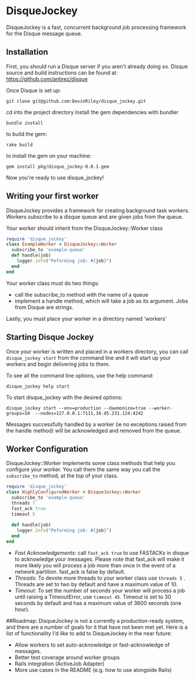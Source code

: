 # DisqueJockey
DisqueJockey is a fast, concurrent background job processing framework for the Disque message queue.

## Installation
First, you should run a Disque server if you aren't already doing so.
Disque source and build instructions can be found at: https://github.com/antirez/disque

Once Disque is set up:
````
git clone git@github.com:DevinRiley/disque_jockey.git
````

cd into the project directory
Install the gem dependencies with bundler
````
bundle install
````

to build the gem:
````
rake build
````

to install the gem on your machine:
````
gem install pkg/disque_jockey-0.0.1.gem
````

Now you're ready to use disque_jockey!

## Writing your first worker
DisqueJockey provides a framework for creating background task workers.  Workers subscribe to a disque queue and are given jobs from the queue.

Your worker should inherit from the DisqueJockey::Worker class

```ruby
require 'disque_jockey'
class ExampleWorker < DisqueJockey::Worker
  subscribe_to 'example-queue'
  def handle(job)
    logger.info("Peforming job: #{job}")
  end
end
```
Your worker class must do two things:
- call the subscribe_to method with the name of a queue
- implement a handle method, which will take a job as its argument. Jobs from Disque are strings.


Lastly, you must place your worker in a directory named 'workers'

## Starting Disque Jockey
Once your worker is written and placed in a workers directory, you can call `disque_jockey start` from the command line and it will start up your workers and begin delivering jobs to them.

To see all the command line options, use the help command:
```
disque_jockey help start
```

To start disque_jockey with the desired options:
````
disque_jockey start --env=production --daemonize=true --worker-groups=10  --nodes=127.0.0.1:7111,34.45.231.124:4242
````

Messages successfully handled by a worker (ie no exceptions raised from the handle method) will be acknowledged and removed from the queue.
## Worker Configuration
 DisqueJockey::Worker implements some class methods that help you configure your worker.  You call them the same way you call the `subscribe_to` method, at the top of your class.

```ruby
require 'disque_jockey'
class HighlyConfiguredWorker < DisqueJockey::Worker
  subscribe_to 'example-queue'
  threads 7
  fast_ack true
  timeout 5
  
  def handle(job)
    logger.info("Peforming job: #{job}")
  end
end
```
- *Fast Acknowledgements*: call ````fast_ack true```` to use FASTACKs in disque to acknowledge your messages.  Please note that fast_ack will make it more likely you will process a job more than once in the event of a network partition.  fast_ack is false by default.
- *Threads*: To devote more threads to your worker class use ````threads 5```` .  Threads are set to two by default and have a maximum value of 10.
- *Timeout*: To set the number of seconds your worker will process a job until raising a TimeoutError, use ````timeout 45````.  Timeout is set to 30 seconds by default and has a maximum value of 3600 seconds (one hour).


##Roadmap:
DisqueJockey is not a currently a production-ready system, and there are a number of goals for it that have not been met yet.
Here is a list of functionality I'd like to add to DisqueJockey in the near future:
- Allow workers to set auto-acknowledge or fast-acknowledge of messages.
- Better test coverage around worker groups
- Rails integration (ActiveJob Adapter)
- More use cases in the README (e.g. how to use alongside Rails)

